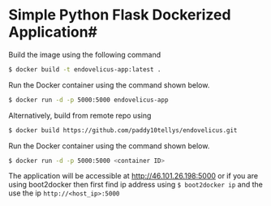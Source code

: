 # Simple Python Flask Dockerized Application#

Build the image using the following command

```bash
$ docker build -t endovelicus-app:latest .
```

Run the Docker container using the command shown below.

```bash
$ docker run -d -p 5000:5000 endovelicus-app
```
Alternatively, build from remote repo using

```bash
$ docker build https://github.com/paddy10tellys/endovelicus.git 
```

Run the Docker container using the command shown below.

```bash
$ docker run -d -p 5000:5000 <container ID>
```

The application will be accessible at http://46.101.26.198:5000 or if you are using boot2docker then first find ip address using `$ boot2docker ip` and the use the ip `http://<host_ip>:5000`

